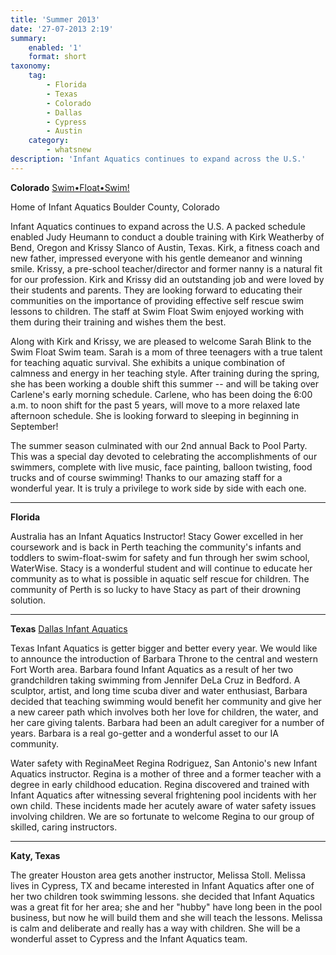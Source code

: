 ```yaml
---
title: 'Summer 2013'
date: '27-07-2013 2:19'
summary:
    enabled: '1'
    format: short
taxonomy:
    tag:
        - Florida
        - Texas
        - Colorado
        - Dallas
        - Cypress
        - Austin
    category:
        - whatsnew
description: 'Infant Aquatics continues to expand across the U.S.'
---
```


**Colorado**
[Swim•Float•Swim!](/instructors/judy-heumann)

Home of Infant Aquatics
Boulder County, Colorado

Infant Aquatics continues to expand across the U.S. A packed schedule enabled Judy Heumann to conduct a double training with Kirk Weatherby of Bend, Oregon and Krissy Slanco of Austin, Texas. Kirk, a fitness coach and new father, impressed everyone with his gentle demeanor and winning smile. Krissy, a pre-school teacher/director and former nanny is a natural fit for our profession. Kirk and Krissy did an outstanding job and were loved by their students and parents. They are looking forward to educating their communities on the importance of providing effective self rescue swim lessons to children. The staff at Swim Float Swim enjoyed working with them during their training and wishes them the best.

Along with Kirk and Krissy, we are pleased to welcome Sarah Blink to the Swim Float Swim team. Sarah is a mom of three teenagers with a true talent for teaching aquatic survival. She exhibits a unique combination of calmness and energy in her teaching style. After training during the spring, she has been working a double shift this summer -- and will be taking over Carlene's early morning schedule. Carlene, who has been doing the 6:00 a.m. to noon shift for the past 5 years, will move to a more relaxed late afternoon schedule. She is looking forward to sleeping in beginning in September!

The summer season culminated with our 2nd annual Back to Pool Party. This was a special day devoted to celebrating the accomplishments of our swimmers, complete with live music, face painting, balloon twisting, food trucks and of course swimming! Thanks to our amazing staff for a wonderful year. It is truly a privilege to work side by side with each one.

---

**Florida**

Australia has an Infant Aquatics Instructor! Stacy Gower excelled in her coursework and is back in Perth teaching the community's infants and toddlers to swim-float-swim for safety and fun through her swim school, WaterWise. Stacy is a wonderful student and will continue to educate her community as to what is possible in aquatic self rescue for children. The community of Perth is so lucky to have Stacy as part of their drowning solution.

---

**Texas**
[Dallas Infant Aquatics](/instructors/bev-steinfink)

Texas Infant Aquatics is getter bigger and better every year. We would like to announce the introduction of Barbara Throne to the central and western Fort Worth area. Barbara found Infant Aquatics as a result of her two grandchildren taking swimming from Jennifer DeLa Cruz in Bedford. A sculptor, artist, and long time scuba diver and water enthusiast, Barbara decided that teaching swimming would benefit her community and give her a new career path which involves both her love for children, the water, and her care giving talents. Barbara had been an adult caregiver for a number of years. Barbara is a real go-getter and a wonderful asset to our IA community.

Water safety with ReginaMeet Regina Rodriguez, San Antonio's new Infant Aquatics instructor. Regina is a mother of three and a former teacher with a degree in early childhood education. Regina discovered and trained with Infant Aquatics after witnessing several frightening pool incidents with her own child. These incidents made her acutely aware of water safety issues involving children. We are so fortunate to welcome Regina to our group of skilled, caring instructors.


---

**Katy, Texas**

The greater Houston area gets another instructor, Melissa Stoll. Melissa lives in Cypress, TX and became interested in Infant Aquatics after one of her two children took swimming lessons. she decided that Infant Aquatics was a great fit for her area; she and her "hubby" have long been in the pool business, but now he will build them and she will teach the lessons. Melissa is calm and deliberate and really has a way with children. She will be a wonderful asset to Cypress and the Infant Aquatics team.
